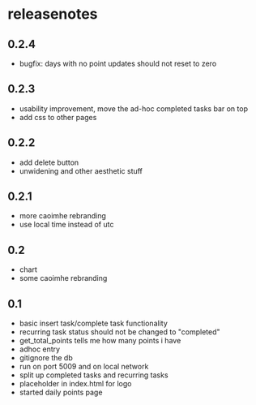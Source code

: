 # releasenotes

## 0.2.4
- bugfix: days with no point updates should not reset to zero

## 0.2.3
- usability improvement, move the ad-hoc completed tasks bar on top
- add css to other pages

## 0.2.2
- add delete button
- unwidening and other aesthetic stuff

## 0.2.1
- more caoimhe rebranding
- use local time instead of utc

## 0.2
- chart
- some caoimhe rebranding

## 0.1
- basic insert task/complete task functionality
- recurring task status should not be changed to "completed"
- get_total_points tells me how many points i have
- adhoc entry
- gitignore the db
- run on port 5009 and on local network
- split up completed tasks and recurring tasks
- placeholder in index.html for logo
- started daily points page